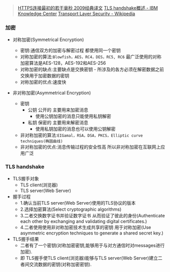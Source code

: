 >[HTTPS连接最初的若干毫秒 2009经典译文](https://www.infoq.cn/article/HTTPS-Connection-Jeff-Moser)
>[TLS handshake概述 - IBM Knowledge Center](https://www.ibm.com/support/knowledgecenter/en/SSFKSJ_7.1.0/com.ibm.mq.doc/sy10660_.htm)
>[Transport Layer Security - Wikipedia](https://en.wikipedia.org/wiki/Transport_Layer_Security)


### 加密

* 对称加密(Symmetrical Encryption)
  * 密钥:通信双方的加密与解密过程 都使用同一个密钥
  * 对称加密的算法:`Blowfish，AES，RC4，DES，RC5, RC6` 最广泛使用的对称加密算法是AES-128，AES-192和AES-256
  * 对称加密的缺点:主要缺点是交换密钥 - 所涉及的各方必须在解密数据之前交换用于加密数据的密钥
  * 对称加密的优点:速度快

* 非对称加密(Asymmetrical Encryption)
  * 密钥
    * 公钥 公开的 主要用来加密消息
      * 使用公钥加密的消息只能使用私钥解密
    * 私钥 保密的 主要用来解密消息
      * 使用私钥加密的消息也可以使用公钥解密
  * 非对称加密的算法:`EIGamal，RSA，DSA，PKCS，Elliptic curve techniques(椭圆曲线)`
  * 非对称加密的优点:消息传输过程的安全性高 所以非对称加密在互联网上应用广泛


### TLS handshake

* TLS握手对象
  * TLS client(浏览器)
  * TLS server(Web Server)
* 握手过程
  * 1.确认当前TLS server(Web Server)使用的TLS协议的版本
  * 2.选择加密算法(Select cryptographic algorithms)
  * 3.二者交换数字证书并验证数字证书 从而验证了彼此的身份(Authenticate each other by exchanging and validating digital certificates.)
  * 4.二者使用使用非对称加密技术生成共享的密钥 用于对称加密(Use asymmetric encryption techniques to generate a shared secret key.)
* TLS握手结果
  * 二者有了一个密钥(对称加密密钥,能够用于与对方通信时对messages进行加密). 
  * 即 TLS握手使TLS client(浏览器)能够与TLS server(Web Server)建立二者间交流数据的密钥(对称加密密钥).
